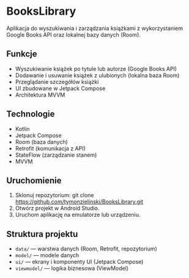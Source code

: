 # BooksLibrary

Aplikacja do wyszukiwania i zarządzania książkami z wykorzystaniem Google Books API oraz lokalnej bazy danych (Room).

## Funkcje

- Wyszukiwanie książek po tytule lub autorze (Google Books API)
- Dodawanie i usuwanie książek z ulubionych (lokalna baza Room)
- Przeglądanie szczegółów książki
- UI zbudowane w Jetpack Compose
- Architektura MVVM

## Technologie

- Kotlin
- Jetpack Compose
- Room (baza danych)
- Retrofit (komunikacja z API)
- StateFlow (zarządzanie stanem)
- MVVM

## Uruchomienie

1. Sklonuj repozytorium:
  git clone https://github.com/tymonzielinski/BooksLibrary.git
2. Otwórz projekt w Android Studio.
3. Uruchom aplikację na emulatorze lub urządzeniu.

## Struktura projektu

- `data/` — warstwa danych (Room, Retrofit, repozytorium)
- `model/` — modele danych
- `ui/` — ekrany i komponenty UI (Jetpack Compose)
- `viewmodel/` — logika biznesowa (ViewModel)
